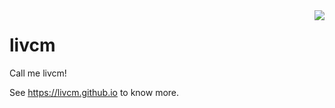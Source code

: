 <img align="right" src="https://github-readme-stats.vercel.app/api?username=livcm&show_icons=true&icon_color=CE1D2D&text_color=718096&bg_color=ffffff&hide_title=true" />

# livcm

Call me livcm!

See <https://livcm.github.io> to know more.
